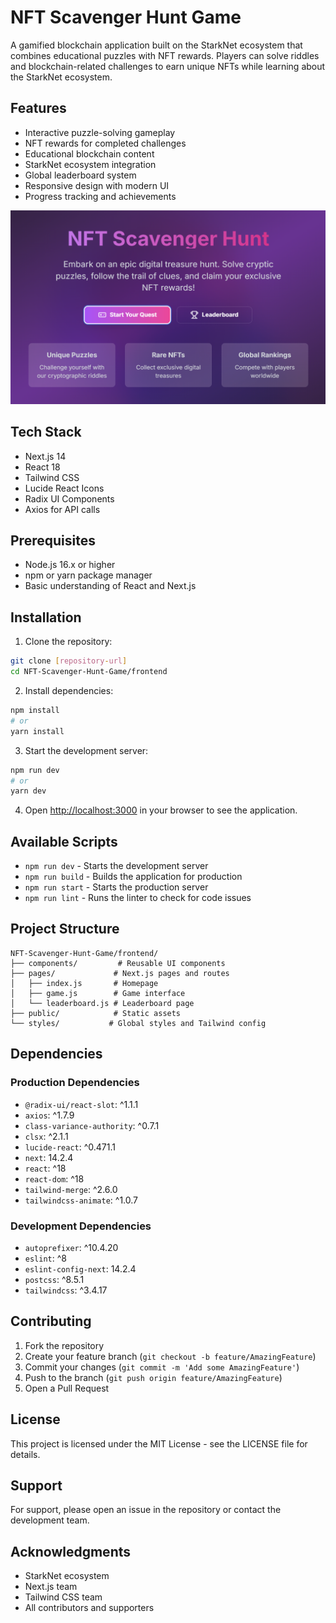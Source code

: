 # NFT Scavenger Hunt Game

A gamified blockchain application built on the StarkNet ecosystem that combines educational puzzles with NFT rewards. Players can solve riddles and blockchain-related challenges to earn unique NFTs while learning about the StarkNet ecosystem.

## Features

- Interactive puzzle-solving gameplay
- NFT rewards for completed challenges
- Educational blockchain content
- StarkNet ecosystem integration
- Global leaderboard system
- Responsive design with modern UI
- Progress tracking and achievements

![scavenger hunt homepage](./homepage.PNG)

## Tech Stack

- Next.js 14
- React 18
- Tailwind CSS
- Lucide React Icons
- Radix UI Components
- Axios for API calls

## Prerequisites

- Node.js 16.x or higher
- npm or yarn package manager
- Basic understanding of React and Next.js

## Installation

1. Clone the repository:

```bash
git clone [repository-url]
cd NFT-Scavenger-Hunt-Game/frontend
```

2. Install dependencies:

```bash
npm install
# or
yarn install
```

3. Start the development server:

```bash
npm run dev
# or
yarn dev
```

4. Open [http://localhost:3000](http://localhost:3000) in your browser to see the application.

## Available Scripts

- `npm run dev` - Starts the development server
- `npm run build` - Builds the application for production
- `npm run start` - Starts the production server
- `npm run lint` - Runs the linter to check for code issues

## Project Structure

```
NFT-Scavenger-Hunt-Game/frontend/
├── components/         # Reusable UI components
├── pages/             # Next.js pages and routes
│   ├── index.js       # Homepage
│   ├── game.js        # Game interface
│   └── leaderboard.js # Leaderboard page
├── public/            # Static assets
└── styles/           # Global styles and Tailwind config
```

## Dependencies

### Production Dependencies

- `@radix-ui/react-slot`: ^1.1.1
- `axios`: ^1.7.9
- `class-variance-authority`: ^0.7.1
- `clsx`: ^2.1.1
- `lucide-react`: ^0.471.1
- `next`: 14.2.4
- `react`: ^18
- `react-dom`: ^18
- `tailwind-merge`: ^2.6.0
- `tailwindcss-animate`: ^1.0.7

### Development Dependencies

- `autoprefixer`: ^10.4.20
- `eslint`: ^8
- `eslint-config-next`: 14.2.4
- `postcss`: ^8.5.1
- `tailwindcss`: ^3.4.17

## Contributing

1. Fork the repository
2. Create your feature branch (`git checkout -b feature/AmazingFeature`)
3. Commit your changes (`git commit -m 'Add some AmazingFeature'`)
4. Push to the branch (`git push origin feature/AmazingFeature`)
5. Open a Pull Request

## License

This project is licensed under the MIT License - see the LICENSE file for details.

## Support

For support, please open an issue in the repository or contact the development team.

## Acknowledgments

- StarkNet ecosystem
- Next.js team
- Tailwind CSS team
- All contributors and supporters
